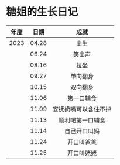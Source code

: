 # 糖姐的生长日记

| 年度 | 日期  |         成就         |
| :--: | :---: | :------------------: |
| 2023 | 04.28 |         出生         |
|      | 06.24 |        笑出声        |
|      | 08.16 |         拉坐         |
|      | 09.27 |       单向翻身       |
|      | 10.15 |       双向翻身       |
|      | 11.06 |      第一口辅食      |
|      | 11.09 | 安抚奶嘴可以含住不掉 |
|      | 11.13 |   顺利喝第一口辅食   |
|      | 11.14 |     自己开口叫妈     |
|      | 11.24 |      开口叫爸爸      |
|      | 11.25 |      开口叫姥姥      |



